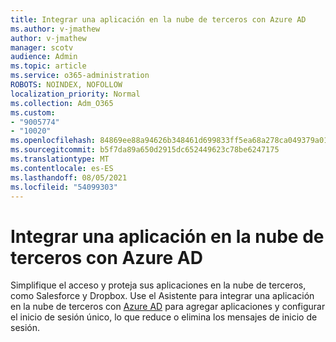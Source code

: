 ```yaml
---
title: Integrar una aplicación en la nube de terceros con Azure AD
ms.author: v-jmathew
author: v-jmathew
manager: scotv
audience: Admin
ms.topic: article
ms.service: o365-administration
ROBOTS: NOINDEX, NOFOLLOW
localization_priority: Normal
ms.collection: Adm_O365
ms.custom:
- "9005774"
- "10020"
ms.openlocfilehash: 84869ee88a94626b348461d699833ff5ea68a278ca049379a01c5209e4b1d076
ms.sourcegitcommit: b5f7da89a650d2915dc652449623c78be6247175
ms.translationtype: MT
ms.contentlocale: es-ES
ms.lasthandoff: 08/05/2021
ms.locfileid: "54099303"
---
```

# <a name="integrate-a-third-party-cloud-app-with-azure-ad"></a>Integrar una aplicación en la nube de terceros con Azure AD

Simplifique el acceso y proteja sus aplicaciones en la nube de terceros, como Salesforce y Dropbox. Use el Asistente para integrar una aplicación en la nube de terceros con [Azure AD](https://go.microsoft.com/fwlink/?linkid=2157464) para agregar aplicaciones y configurar el inicio de sesión único, lo que reduce o elimina los mensajes de inicio de sesión.
